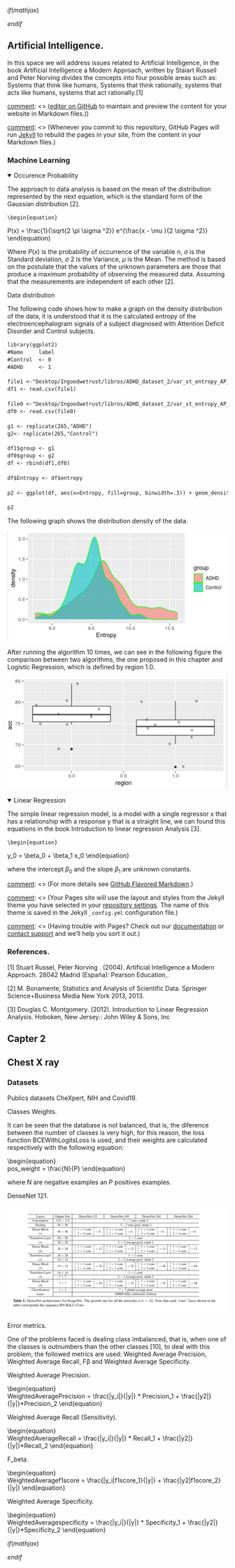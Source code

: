 $if(mathjax)$
<!--- MathJax stuff -->
<script type="text/javascript" src='https://cdn.mathjax.org/mathjax/latest/MathJax.js?config=TeX-AMS-MML_HTMLorMML'></script>
<script type="text/x-mathjax-config">
    MathJax.Hub.Config({ TeX: { equationNumbers: {autoNumber: "all"} } });
</script>
$endif$

## Artificial Intelligence.

In this space we will address issues related to Artificial Intelligence, in the book Artificial Intelligence a Modern Approach, written by Staiart Russell and Peter Norving divides the concepts into four possible areas such as: Systems that think like humans, Systems that think rationally, systems that acts like humans, systems that act rationally.[1]

[comment]: <> (You can use the)

[comment]: <> ([editor on GitHub](https://github.com/sisifo3/IvanAmaya.github.io/edit/gh-pages/index.md) to maintain and preview the content for your website in Markdown files.))

[comment]: <> (Whenever you commit to this repository, GitHub Pages will run [Jekyll](https://jekyllrb.com/) to rebuild the pages in your site, from the content in your Markdown files.)

### Machine Learning

[comment]: <> (Markdown is a lightweight and easy-to-use syntax for styling your writing. It includes conventions for)


<details open>
<summary> Occurence Probability</summary>

<p>The approach to data analysis is based on the mean of the distribution represented by the next equation, which is the standard form of the Gaussian distribution [2]. 
  
    \begin{equation}  
P(x) = \frac{1}{\sqrt{2 \pi \sigma ^2}} e^{\frac{x - \mu }{2 \sigma ^2}}
\end{equation}    

Where $P(x)$ is the probability of occurrence of the variable n, $\sigma$ is the Standard deviation, $\sigma$ 2 is the Variance, $\mu$ is the Mean. The method is based on the postulate that the values of the unknown parameters are those that produce a maximum probability of observing the measured data. Assuming
that the measurements are independent of each other [2]. <br/>

    
  </p>
</details>  

Data distribution 

The following code shows how to make a graph on the density distribution of the data, it is understood that it is the calculated entropy of the electroencephalogram signals of a subject diagnosed with Attention Deficit Disorder and Control subjects. 
  

```markdown
library(ggplot2)
#Name     label  
#Control  <- 0 
#ADHD     <- 1    

file1 <-"Desktop/Ingoodwetrust/libros/ADHD_dataset_2/var_st_entropy_AP_RP_Control_ADHD_V2_1.csv"
df1 <- read.csv(file1)

file0 <-"Desktop/Ingoodwetrust/libros/ADHD_dataset_2/var_st_entropy_AP_RP_Control_ADHD_V2_0.csv"
df0 <- read.csv(file0)

g1 <- replicate(265,"ADHD")
g2<- replicate(265,"Control")

df1$group <- g1 
df0$group <- g2
df <- rbind(df1,df0)

df$Entropy <- df$entropy

p2 <- ggplot(df, aes(x=Entropy, fill=group, binwidth=.3)) + geom_density(col = "green", alpha=.6) 

p2

```

The following graph shows the distribution density of the data. 


![plot_density](/fig/AI1.png)

After running the algorithm 10 times, we can see in the following figure the comparison between two algorithms, the one proposed in this chapter and Logistic Regression, which is defined by region 1.0. 

![plot_density](/fig/AI2.png)

<details open>
<summary> Linear Regression</summary>

<p>
The simple linear regression model, is a model with a single regressor x that has a relationship with a response y that is a straight line, we can found this
equations in the book Introduction to linear regression Analysis [3].

    \begin{equation}  
y_0 = \beta_0 + \beta_1 x_0
\end{equation}    
 
where the intercept $\beta_0$ and the slope $\beta_1$ are unknown constants.
    
  </p>
</details>  








[comment]: <> (For more details see [GitHub Flavored Markdown](https://guides.github.com/features/mastering-markdown/).)

[comment]: <> (### Jekyll Themes)

[comment]: <> (Your Pages site will use the layout and styles from the Jekyll theme you have selected in your [repository settings](https://github.com/sisifo3/IvanAmaya.github.io/settings/pages). The name of this theme is saved in the Jekyll `_config.yml` configuration file.)

[comment]: <> (### Support or Contact)

[comment]: <> (Having trouble with Pages? Check out our [documentation](https://docs.github.com/categories/github-pages-basics/) or [contact support](https://support.github.com/contact) and we’ll help you sort it out.)


### References.

[1] Stuart Russel, Peter Norving . (2004). Artificial Intelligence a Modern Approach. 28042 Madrid (España): Pearson Education,.

[2] M. Bonamente, Statistics and Analysis of Scientific Data. Springer Science+Business Media New York 2013, 2013.

[3] Douglas C. Montgomery. (2012). Introduction to Linear Regression Analysis. Hoboken, New Jersey.: John Wiley & Sons, Inc





## Capter 2
## Chest X ray 

### Datasets 

Publics datasets CheXpert, NIH and Covid19.

Classes Weights.

It can be seen that the database is not balanced, that is, the diference between the number of classes is very high, for this reason, the loss function BCEWithLogitsLoss is
used, and their weights are calculated respectively with the following equation:

   \begin{equation}  
pos\_weight = \frac{N}{P}
\end{equation} 

where N are negative examples an P positives examples.

DenseNet 121.

![plot_density](/fig/AI359.png)

Error metrics.

One of the problems faced is dealing class imbalanced, that is, when one of the classes is outnumbers than the other classes [10], to deal with this problem, the followed metrics
are used: Weighted Average Precision, Weighted Average Recall, Fβ and Weighted Average Specificity.

Weighted Average Precision.

   \begin{equation}  
WeightedAveragePrecision = \frac{|y_i|}{|y|} * Precision_1 + \frac{|y2|}{|y|}*Precision_2
\end{equation} 


Weighted Average Recall (Sensitivity).

   \begin{equation}  
WeightedAverageRecall = \frac{|y_i|}{|y|} * Recall_1 + \frac{|y2|}{|y|}*Recall_2
\end{equation} 

F_beta.

   \begin{equation}  
WeightedAveragef1score = \frac{|y_i|f1score_1}{|y|} + \frac{|y2|f1score_2}{|y|}
\end{equation} 

Weighted Average Specificity.

   \begin{equation}  
WeightedAveragespecificity = \frac{|y_i|}{|y|} * Specificity_1 + \frac{|y2|}{|y|}*Specificity_2
\end{equation} 

$if(mathjax)$
<!--- MathJax stuff -->
<script type="text/javascript" src='https://cdn.mathjax.org/mathjax/latest/MathJax.js?config=TeX-AMS-MML_HTMLorMML'></script>
<script type="text/x-mathjax-config">
    MathJax.Hub.Config({ TeX: { equationNumbers: {autoNumber: "all"} } });
</script>
$endif$


